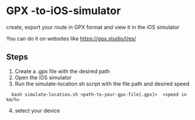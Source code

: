 # GPX -to-iOS-simulator

create, export your route in GPX format and view it in the iOS simulator

You can do it on websites like https://gpx.studio/l/es/

## Steps

1. Create a .gpx file with the desired path
2. Open the iOS simulator
3. Run the simulate-location.sh script with the file path and desired speed

```
  bash simulate-location.sh <path-to-your-gpx-file[.gpx]>  <speed in km/h>
```


4. select your device
